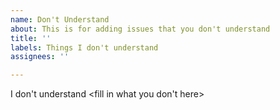 ```yaml
---
name: Don't Understand
about: This is for adding issues that you don't understand
title: ''
labels: Things I don't understand
assignees: ''

---
```


I don't understand <fill in what you don't here>
